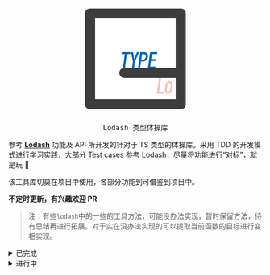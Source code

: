 <h1 align="center">
  <img src="./assets/logo.svg" width="200">
</h1>

<p align="center">
  <samp>Lodash 类型体操库</samp>
</p>

参考 [**Lodash**]('https://lodash.com/') 功能及 API 所开发的针对于 TS 类型的体操库。采用 TDD 的开发模式进行学习实践，大部分 Test cases 参考 Lodash，尽量将功能进行“对标”，就是玩 🤪

该工具库切莫在项目中使用，各部分功能到可借鉴到项目中。

**不定时更新，有兴趣欢迎 PR**


> 注：有些`lodash`中的一些的工具方法，可能没办法实现，暂时保留方法，待有思绪再进行拓展。对于实在没办法实现的可以提取当前函数的目标进行变相实现。

<details>
<summary>已完成</summary><br>

**Array**
- Compact 返回一个非假值的元组
- Last 返回元组最后一个元素
- Reverse 反转元组
- Drop 切片元组，去除元组前面 N 个元素
- DropRight 切片元组，去除元组尾部 N 个元素
- Head 返回元组第一个元素
- Initial 获取除元组的最后一个元素之外的所有元素
- Tail 获取除元组的第一个元素之外的所有元素
- Join 将元组中的所有元素转换为由分隔符分隔的字符串
- Replace 替换字符串中要替换的字符串替换成要匹配替换的字符串
- Fill 填充元素到元组中

**Collection**

...

**Date**

...

**Function**

...

**Lang**
- IsAny 检查是否为 any 类型
- IsArray 检查是否为 Array 类型
- IsBoolean 检查是否是为 boolean 类型
- IsDate 检查是否为 Date 类型
- IsEqual 检查类型是否相等
- IsError 检查是否为 Error 类型
- IsFunction 检查是否为 Function 类型
- IsNull 检查是否为 null
- IsNumber 检查是否为 number 类型
- IsObject 检查是否为 Object 类型
- IsSet 检查是否为 set 类型
- IsString 检查是否为 string 类型
- IsUndefined 检查是否为 undefined
- IsWeakSet 检查是否为 weakset 类型
- IsMap 检查是否为 map 类型
- IsWeakMap 检查是否为 weakMap 类型
- IsSymbol 检查是否为 symbol 类型
- ToString 将值转换为字符串

**Math**

- Add 两数相加（1000 以内）
- Divide 两数相除
- Mean 计算数组的平均值
- Multiply 两数相乘
- Subtract 两数相减（1000 以内）
- Sum 计算数组中值的总和

**Number**

...

**Object**

...

**Seq**

...

**String**
- Capitalize 字符串首字母大写，其余小写
- EndsWith 判断字符串是否以指定字符结尾
- Split 按分隔符拆分字符串
- StartsWith 判断字符串是否以指定字符开头
- ToLower 转换整个字符串的字符为小写
- ToUpper 转换整个字符串的字符为大写
- Trim 移除前面和后面的空格或者指定字符
- TrimEnd 移除后面的空格或者指定字符
- TrimStart 移除前面的空格或者指定字符
- LowerFirst 将字符串的第一个字符转换为小写
- UpperFirst 将字符串的第一个字符转换为大写
- Repeat 重复给定的字符串 n 次
- Escape 将字符串中的 "&", "<", ">", '"' 和 "'" 字符转成HTML实体字符
- PadStart 在字符串左侧填充字符
- PadEnd 在字符串右侧填充字符
- Pad 在字符串左右侧填充字符
- Unescape 将字符串中的 &amp;, &lt;, &gt;, &quot;,和 &#39; HTML实体字符转成字符
- CamelCase 将字符串转换为驼峰式大小写
- UpperCase 将字符串（作为空格分隔的单词）转换为大写
- LowerCase 将字符串（作为空格分隔的单词）转换为小写
- StartCase 将字符串转换为起始大小写
- KebabCase 将字符串转换为 kebab 大小写
- SnakeCase 将字符串转换为蛇形大小写
- EscapeRegExp 转义正则表达式特殊字符"^"、"$"、""、"."、"*"、"+"、"?"、"("、")"、"["、"]"、"{"、"}"、"|" 和 "\\" 在字符串中
- ParseInt 将字符串转成整数
- Words 将字符串拆分为其单词的元组

**Util**

...

</details>

<details>
<summary>进行中</summary><br>

**Array**
- Chunk
- Concat
- Difference
- DifferenceBy
- DifferenceWith
- DropRightWhile
- DropWhile
- FindIndex
- FindLastIndex
- Flatten
- FlattenDeep
- FlattenDepth
- FromPairs
- IndexOf
- Intersection
- IntersectionBy
- IntersectionWith
- LastIndexOf
- Nth
- Pull
- PullAll
- PullAllBy
- PullAllWith
- PullAt
- Remove
- Slice
- SortedIndex
- SortedIndexBy
- SortedIndexOf
- SortedLastIndex
- SortedLastIndexBy
- SortedLastIndexOf
- SortedUniq
- SortedUniqBy
- Take
- TakeRight
- TakeRightWhile
- TakeWhile
- Union
- UnionBy
- UnionWith
- Uniq
- UniqBy
- UniqWith
- Unzip
- UnzipWith
- Without
- Xor
- XorBy
- XorWith
- Zip
- ZipObject
- ZipObjectDeep
- ZipWith

**Collection**
- CountBy
- ForEach
- ForEachRight
- Every
- Filter
- Find
- FindLast
- FlatMap
- FlatMapDeep
- FlatMapDepth
- GroupBy
- Includes
- InvokeMap
- KeyBy
- Map
- OrderBy
- Partition
- Reduce
- ReduceRight
- Reject
- Sample
- SampleSize
- Shuffle
- Size
- Some
- SortBy

**Date**
- Now

**Function**
- After
- Ary
- Before
- Bind
- BindKey
- Curry
- CurryRight
- Debounce
- Defer
- Delay
- Flip
- Memoize
- Negate
- Once
- OverArgs
- Partial
- PartialRight
- Rearg
- Rest
- Spread
- Throttle
- Unary
- Wrap

**Lang**
- CastArray
- Clone
- CloneDeep
- CloneDeepWith
- CloneWith
- ConformsTo
- Eeq
- Gt
- Gte
- IsArguments
- IsArrayBuffer
- IsArrayLike
- IsArrayLikeObject
- IsBuffer
- IsElement
- IsEmpty
- IsEqualWith
- IsFinite
- IsInteger
- IsLength
- IsMatch
- IsMatchWith
- IsNaN
- IsNative
- IsNil
- IsObjectLike
- IsPlainObject
- IsRegExp
- IsSafeInteger
- IsTypedArray
- Lt
- Lte
- ToArray
- ToFinite
- ToInteger
- ToLength
- ToNumber
- ToPlainObject
- ToSafeInteger

**Math**
- Ceil
- Floor
- Max
- MaxBy
- MeanBy
- Min
- MinBy
- Round
- SumBy

**Number**
- Clamp
- InRange
- Random

**Object**
- Assign
- AssignIn
- AssignInWith
- AssignWith
- At
- Create
- Defaults
- DefaultsDeep
- ToPairs
- ToPairsIn
- AssignIn
- AssignInWith
- FindKey
- FindLastKey
- ForIn
- ForInRight
- ForOwn
- ForOwnRight
- Functions
- FunctionsIn
- Get
- Has
- HasIn
- Invert
- InvertBy
- Invoke
- Keys
- KeysIn
- MapKeys
- MapValues
- Merge
- MergeWith
- Omit
- OmitBy
- Pick
- PickBy
- Result
- Set
- SetWith
- ToPairs
- ToPairsIn
- Transform
- Unset
- Update
- UpdateWith
- Values
- ValuesIn

**Seq**
- Chain
- Tap
- Thru

**String**
- Deburr
- Template
- Truncate

**Util**
- Attempt
- BindAll
- Cond
- Conforms
- Constant
- DefaultTo
- Flow
- FlowRight
- Identity
- Iteratee
- Matches
- MatchesProperty
- Method
- MethodOf
- Mixin
- NoConflict
- Noop
- NthArg
- Over
- OverEvery
- OverSome
- Property
- PropertyOf
- Range
- RangeRight
- RunInContext
- StubArray
- StubFalse
- StubObject
- StubString
- StubTrue
- Times
- ToPath
- UniqueId

</details>
